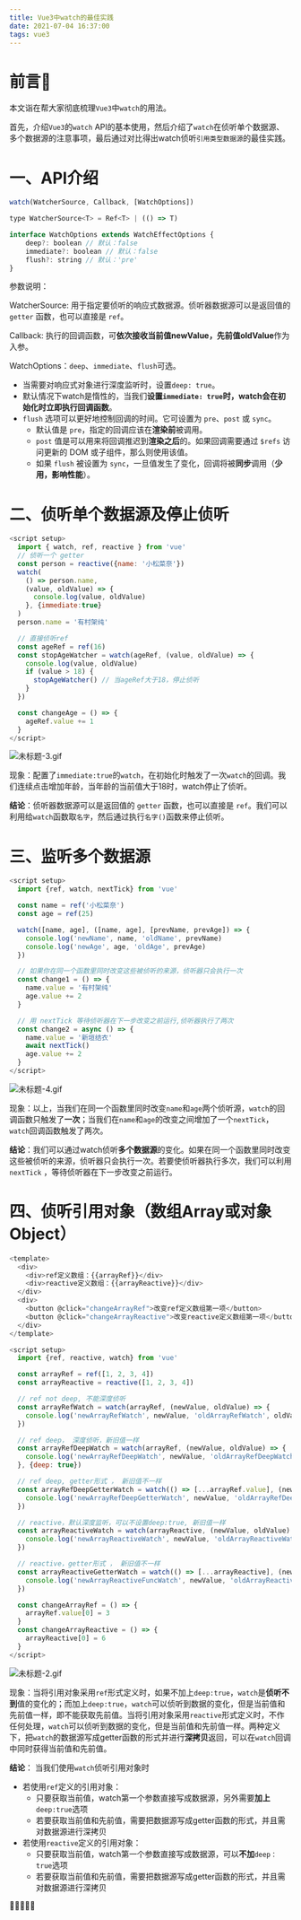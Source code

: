 ```yaml
---
title: Vue3中watch的最佳实践
date: 2021-07-04 16:37:00
tags: vue3
---
```


# 前言🌟

本文诣在帮大家彻底梳理`Vue3`中`watch`的用法。

首先，介绍`Vue3`的`watch` API的基本使用，然后介绍了`watch`在侦听单个数据源、多个数据源的注意事项，最后通过对比得出watch侦听`引用类型数据源`的最佳实践。

# 一、API介绍

```js
watch(WatcherSource, Callback, [WatchOptions])

type WatcherSource<T> = Ref<T> | (() => T) 

interface WatchOptions extends WatchEffectOptions {
    deep?: boolean // 默认：false 
    immediate?: boolean // 默认：false 
    flush?: string // 默认：'pre'
}
```
参数说明：

WatcherSource: 用于指定要侦听的响应式数据源。侦听器数据源可以是返回值的 `getter` 函数，也可以直接是 `ref`。

Callback: 执行的回调函数，可**依次接收当前值newValue，先前值oldValue**作为入参。

WatchOptions：`deep`、`immediate`、`flush`可选。
 - 当需要对响应式对象进行深度监听时，设置`deep: true`。
 - 默认情况下watch是惰性的，当我们**设置`immediate: true`时，watch会在初始化时立即执行回调函数**。
- `flush` 选项可以更好地控制回调的时间。它可设置为 `pre`、`post` 或 `sync`。
  -  默认值是 `pre`，指定的回调应该在**渲染前**被调用。
  - `post` 值是可以用来将回调推迟到**渲染之后**的。如果回调需要通过 `$refs` 访问更新的 DOM 或子组件，那么则使用该值。
  - 如果 `flush` 被设置为 `sync`，一旦值发生了变化，回调将被**同步**调用（**少用，影响性能**）。
  
# 二、侦听单个数据源及停止侦听
```js
<script setup>
  import { watch, ref, reactive } from 'vue'
  // 侦听一个 getter
  const person = reactive({name: '小松菜奈'})
  watch(
    () => person.name,
    (value, oldValue) => {
      console.log(value, oldValue)
    }, {immediate:true}
  )
  person.name = '有村架纯'

  // 直接侦听ref
  const ageRef = ref(16)
  const stopAgeWatcher = watch(ageRef, (value, oldValue) => {
    console.log(value, oldValue)
    if (value > 18) {
      stopAgeWatcher() // 当ageRef大于18，停止侦听
    }
  })

  const changeAge = () => {
    ageRef.value += 1
  }
</script>
```

![未标题-3.gif](https://p1-juejin.byteimg.com/tos-cn-i-k3u1fbpfcp/dec6f535d99c43a68dfa2e6ed2f70de4~tplv-k3u1fbpfcp-watermark.image?)

现象：配置了`immediate:true`的`watch`，在初始化时触发了一次`watch`的回调。我们连续点击增加年龄，当年龄的当前值大于18时，watch停止了侦听。

**结论**：侦听器数据源可以是返回值的 `getter` 函数，也可以直接是 `ref`。我们可以利用给`watch`函数取`名字`，然后通过执行`名字()`函数来停止侦听。

# 三、监听多个数据源

```js
<script setup>
  import {ref, watch, nextTick} from 'vue'

  const name = ref('小松菜奈')
  const age = ref(25)

  watch([name, age], ([name, age], [prevName, prevAge]) => {
    console.log('newName', name, 'oldName', prevName)
    console.log('newAge', age, 'oldAge', prevAge)
  })

  // 如果你在同一个函数里同时改变这些被侦听的来源，侦听器只会执行一次
  const change1 = () => {
    name.value = '有村架纯'
    age.value += 2
  }

  // 用 nextTick 等待侦听器在下一步改变之前运行,侦听器执行了两次
  const change2 = async () => {
    name.value = '新垣结衣'
    await nextTick()
    age.value += 2
  }
</script>
```

![未标题-4.gif](https://p3-juejin.byteimg.com/tos-cn-i-k3u1fbpfcp/b3d80d39224a4531af9e2c62dab4ea5c~tplv-k3u1fbpfcp-watermark.image?)

现象：以上，当我们在同一个函数里同时改变`name`和`age`两个侦听源，`watch`的回调函数只触发了**一次**；当我们在`name`和`age`的改变之间增加了一个`nextTick`，`watch`回调函数触发了两次。

**结论**：我们可以通过watch侦听**多个数据源**的变化。如果在同一个函数里同时改变这些被侦听的来源，侦听器只会执行一次。若要使侦听器执行多次，我们可以利用 `nextTick` ，等待侦听器在下一步改变之前运行。


# 四、侦听引用对象（数组Array或对象Object）

``` js
<template>
  <div>
    <div>ref定义数组：{{arrayRef}}</div>
    <div>reactive定义数组：{{arrayReactive}}</div>
  </div>
  <div>
    <button @click="changeArrayRef">改变ref定义数组第一项</button>
    <button @click="changeArrayReactive">改变reactive定义数组第一项</button>
  </div>
</template>

<script setup>
  import {ref, reactive, watch} from 'vue'

  const arrayRef = ref([1, 2, 3, 4])
  const arrayReactive = reactive([1, 2, 3, 4])

  // ref not deep, 不能深度侦听
  const arrayRefWatch = watch(arrayRef, (newValue, oldValue) => {
    console.log('newArrayRefWatch', newValue, 'oldArrayRefWatch', oldValue)
  })

  // ref deep， 深度侦听，新旧值一样
  const arrayRefDeepWatch = watch(arrayRef, (newValue, oldValue) => {
    console.log('newArrayRefDeepWatch', newValue, 'oldArrayRefDeepWatch', oldValue)
  }, {deep: true})

  // ref deep, getter形式 ， 新旧值不一样
  const arrayRefDeepGetterWatch = watch(() => [...arrayRef.value], (newValue, oldValue) => {
    console.log('newArrayRefDeepGetterWatch', newValue, 'oldArrayRefDeepGetterWatch', oldValue)
  })

  // reactive，默认深度监听，可以不设置deep:true, 新旧值一样
  const arrayReactiveWatch = watch(arrayReactive, (newValue, oldValue) => {
    console.log('newArrayReactiveWatch', newValue, 'oldArrayReactiveWatch', oldValue)
  })

  // reactive，getter形式 ， 新旧值不一样
  const arrayReactiveGetterWatch = watch(() => [...arrayReactive], (newValue, oldValue) => {
    console.log('newArrayReactiveFuncWatch', newValue, 'oldArrayReactiveFuncWatch', oldValue)
  })

  const changeArrayRef = () => {
    arrayRef.value[0] = 3
  }
  const changeArrayReactive = () => {
    arrayReactive[0] = 6
  }
</script>
```

![未标题-2.gif](https://p3-juejin.byteimg.com/tos-cn-i-k3u1fbpfcp/983875649e7f4527bd520d801d14b586~tplv-k3u1fbpfcp-watermark.image?)

现象：当将引用对象采用`ref`形式定义时，如果不加上`deep:true`，`watch`是**侦听不到**值的变化的；而加上`deep:true`，`watch`可以侦听到数据的变化，但是当前值和先前值一样，即不能获取先前值。当将引用对象采用`reactive`形式定义时，不作任何处理，`watch`可以侦听到数据的变化，但是当前值和先前值一样。两种定义下，把`watch`的数据源写成getter函数的形式并进行**深拷贝**返回，可以在`watch`回调中同时获得当前值和先前值。

**结论**：
当我们使用`watch`侦听引用对象时
- 若使用`ref`定义的引用对象：
    - 只要获取当前值，watch第一个参数直接写成数据源，另外需要**加上**`deep:true`选项
    - 若要获取当前值和先前值，需要把数据源写成getter函数的形式，并且需对数据源进行深拷贝
- 若使用`reactive`定义的引用对象：
    - 只要获取当前值，watch第一个参数直接写成数据源，可以**不加**`deep：true`选项
    - 若要获取当前值和先前值，需要把数据源写成getter函数的形式，并且需对数据源进行深拷贝

🎉🎉🎉🎉🎉

